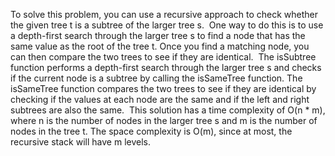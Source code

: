 To solve this problem, you can use a recursive approach to check whether the given tree t is a subtree of the larger tree s.
​
One way to do this is to use a depth-first search through the larger tree s to find a node that has the same value as the root of the tree t. Once you find a matching node, you can then compare the two trees to see if they are identical.
​
The isSubtree function performs a depth-first search through the larger tree s and checks if the current node is a subtree by calling the isSameTree function. The isSameTree function compares the two trees to see if they are identical by checking if the values at each node are the same and if the left and right subtrees are also the same.
​
This solution has a time complexity of O(n * m), where n is the number of nodes in the larger tree s and m is the number of nodes in the tree t. The space complexity is O(m), since at most, the recursive stack will have m levels.
​